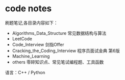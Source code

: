 ﻿# code notes

刷题笔记,各目录内容如下：
- Algorithms_Data_Structure  常见数据结构与算法
- LeetCode
- Code_Interview 剑指Offer
- Cracking_the_Coding_Interview 程序员面试金典 第6版
- Machine_Learning
- others 零碎知识点、常见笔试编程题、工具函数

语言：C++ / Python